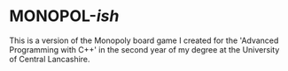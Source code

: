 # MONOPOL-*ish*

This is a version of the Monopoly board game I created for the 'Advanced Programming with C++' in the second year of my degree at the University of Central Lancashire.
